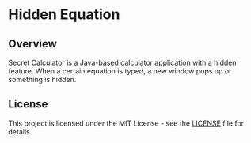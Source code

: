 # Hidden Equation

## Overview
Secret Calculator is a Java-based calculator application with a hidden feature. When a certain equation is typed, a new window pops up or something is hidden.


## License
This project is licensed under the MIT License - see the [LICENSE](LICENSE) file for details